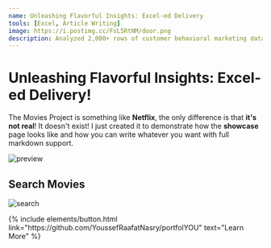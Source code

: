 ```yaml
---
name: Unleashing Flavorful Insights: Excel-ed Delivery
tools: [Excel, Article Writing]
image: https://i.postimg.cc/FsL5RtNM/door.png
description: Analyzed 2,000+ rows of customer behavioral marketing data in Excel using VLOOKUPS, Pivot Tables, and charts to evaluate campaign success levels.
---
```


# Unleashing Flavorful Insights: Excel-ed Delivery!

The Movies Project is something like **Netflix**, the only difference is that **it's not real**! It doesn't exist! I just created it to demonstrate how the **showcase** page looks like and how you can write whatever you want with full markdown support.

![preview](https://www.sketchappsources.com/resources/source-image/we-were-soldiers-landing-page-dbruggisser.jpg)

## Search Movies

![search](https://www.sketchappsources.com/resources/source-image/microsoft-windows-10-virtual-keyboard-diogo-sousa.png)

<p class="text-center">
{% include elements/button.html link="https://github.com/YoussefRaafatNasry/portfolYOU" text="Learn More" %}
</p>
